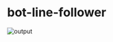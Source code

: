 # bot-line-follower

![output](https://github.com/user-attachments/assets/2ce645cf-0f93-4c64-856e-0ef5daa13a4e)
